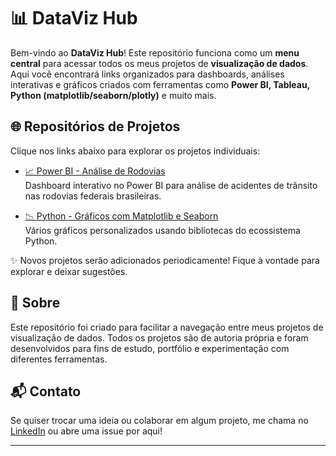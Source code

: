 # 📊 DataViz Hub

Bem-vindo ao **DataViz Hub**! Este repositório funciona como um **menu central** para acessar todos os meus projetos de **visualização de dados**. Aqui você encontrará links organizados para dashboards, análises interativas e gráficos criados com ferramentas como **Power BI, Tableau, Python (matplotlib/seaborn/plotly)** e muito mais.

## 🌐 Repositórios de Projetos

Clique nos links abaixo para explorar os projetos individuais:

- [📈 Power BI - Análise de Rodovias](https://github.com/RafaelSpumbergSeus/PowerBI)  
  Dashboard interativo no Power BI para análise de acidentes de trânsito nas rodovias federais brasileiras.

- [📉 Python - Gráficos com Matplotlib e Seaborn](https://github.com/RafaelSpumbergSeus/An-lise-Pr--processamento-e-Visualiza-o-de-Dados)  
  Vários gráficos personalizados usando bibliotecas do ecossistema Python.

✨ Novos projetos serão adicionados periodicamente! Fique à vontade para explorar e deixar sugestões.

## 🚀 Sobre

Este repositório foi criado para facilitar a navegação entre meus projetos de visualização de dados. Todos os projetos são de autoria própria e foram desenvolvidos para fins de estudo, portfólio e experimentação com diferentes ferramentas.

## 📬 Contato

Se quiser trocar uma ideia ou colaborar em algum projeto, me chama no [LinkedIn](https://www.linkedin.com/in/rafael-spumberg) ou abre uma issue por aqui!

---

